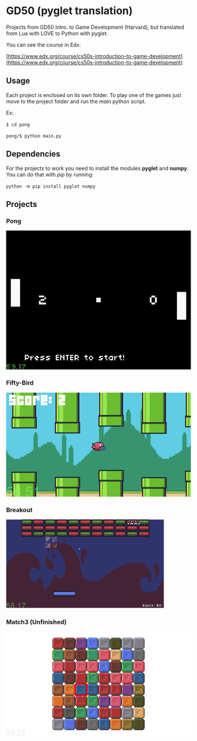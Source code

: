 # GD50 (pyglet translation)

Projects from GD50 Intro. to Game Development (Harvard), but translated from 
Lua with LOVE to Python with pyglet.

You can see the course in Edx:

[https://www.edx.org/course/cs50s-introduction-to-game-development](https://www.edx.org/course/cs50s-introduction-to-game-development)

## Usage

Each project is enclosed on its own folder. To play one of the games just 
move to the project folder and run the *main* python script.

Ex:

`$ cd pong`

`pong/$ python main.py `

## Dependencies

For the projects to work you need to install the modules **pyglet** and 
**numpy**. You can do that with *pip* by running:

`python -m pip install pyglet numpy`

## Projects

### Pong

![pong screenshot](pong/screenshot.png)

### Fifty-Bird
![fifty-bird](flappy-bird/screenshot.png)

### Breakout
![breakout](breakout/screenshot.png)

### Match3 (Unfinished)
![match3](match3/screenshot.png)